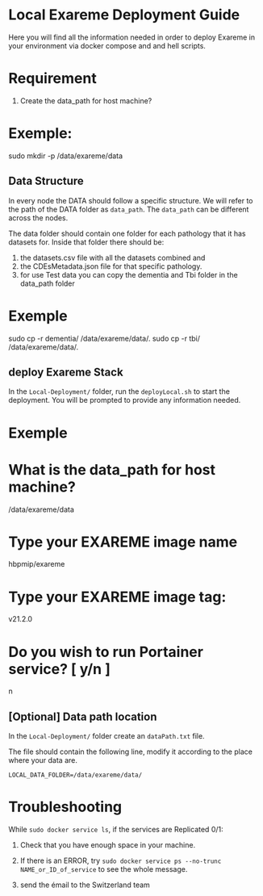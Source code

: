 # Local Exareme Deployment Guide

Here you will find all the information needed in order to deploy Exareme in your environment via docker compose and and hell scripts.

# Requirement

1) Create the data_path for host machine?
# Exemple:
sudo mkdir -p /data/exareme/data 

## Data Structure
In every node the DATA should follow a specific structure. We will refer to the path of the DATA folder as ```data_path```. The ```data_path``` can be different across the nodes.

The data folder should contain one folder for each pathology that it has datasets for. Inside that folder there should be:
1) the datasets.csv file with all the datasets combined and
2) the CDEsMetadata.json file for that specific pathology.
3) for use Test data you can copy the dementia and Tbi folder in the data_path folder 
# Exemple
sudo cp -r dementia/ /data/exareme/data/.
sudo cp -r tbi/ /data/exareme/data/.

## deploy Exareme Stack
In the ```Local-Deployment/``` folder, run the ```deployLocal.sh``` to start the deployment.
You will be prompted to provide any information needed.
# Exemple

# What is the data_path for host machine?
/data/exareme/data 

# Type your EXAREME image name
hbpmip/exareme

# Type your EXAREME image tag:
v21.2.0
# Do you wish to run Portainer service? [ y/n ]
n

## [Optional] Data path location

In the ```Local-Deployment/``` folder create an ```dataPath.txt``` file.

The file should contain the following line, modify it according to the place where your data are.

```
LOCAL_DATA_FOLDER=/data/exareme/data/

```
# Troubleshooting

While ```sudo docker service ls```, if the services are Replicated 0/1:

1) Check that you have enough space in your machine.

2) If there is an ERROR, try ```sudo docker service ps --no-trunc NAME_or_ID_of_service``` to see the whole message.
3) send the émail to  the Switzerland team
